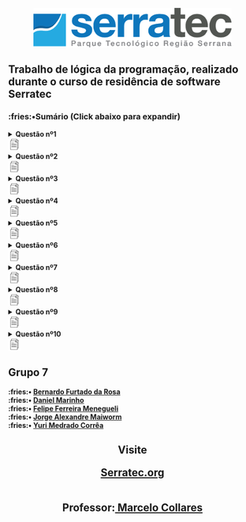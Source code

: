 <!-- <h1 align="center">Trabalho de lógica de programação</h1> -->

<a name="back-to-top">
<p align="center">
  <img height="80px" src="assets/logoSerratec.png" alt="logo serratec"/>
</p>

<h2>
Trabalho de lógica da programação, realizado durante o curso de residência de software Serratec<br>
</h2 >
<!--ts-->
<h3>:fries:•<strong>Sumário</strong> (Click abaixo para expandir)</h3>	
<details>
	<summary> <strong> Questão nº1 </strong> </summary>
Leia dois valores e efetue a divisão do primeiro pelo segundo. O segundo valor não pode ser ZERO
ou negativo, caso isso ocorra você deve informar ao usuário que o segundo número deve ser maior
do que ZERO e solicitar um novo valor. Deverá imprimir o resultado. Ao final deve perguntar se
deseja calcular outra divisão e caso sua resposta seja positiva limpe a tela e solicite novos valores.	
</details>
<a href="https://github.com/YuriMCorrea/LogicaDeProgramacao/blob/main/GRUPO_7__Ex_01.por"><img height="25px" src="assets/file.png" alt="logo file"/></a>


	
<details>
	<summary> <strong> Questão nº2 </strong> </summary>
Programar uma calculadora com as operações: soma, subtração, multiplicação e divisão. Deverá ter
um menu com as opções de operação. Após a escolha da operação deverá permitir a inserção de
dois valores e executar a conta. Deverá apresentar o resultado ao usuário e perguntar se ele deseja
fazer novo cálculo ou se deseja encerrar o programa. Deverá permitir voltar ao menu caso a escolha
seja fazer novo cálculo ou sair caso a escolha seja encerrar o programa.
</details> 
	<a href="https://github.com/YuriMCorrea/LogicaDeProgramacao/blob/main/GRUPO_7__Ex_02.por"><img height="25px" src="assets/file.png" alt="logo file"/></a>

<details>
	<summary> <strong>Questão nº3</strong> </summary>
Escreva um programa que leia 10 nomes de alunos e duas notas de avaliações para cada aluno.
Calcule e escreva a média de cada aluno, seguido da informação se foi aprovado ou reprovado.
Considere como média para aprovação 6. Dica: Utilize quantos vetores precisar. Ex. Saída: Fulano
de tal P1= 8.0, P2=6.0, Media=7.0, aprovado!](#instalacao)
</details> 
	<a href="https://github.com/YuriMCorrea/LogicaDeProgramacao/blob/main/GRUPO_7__Ex_03.por"><img height="25px" src="assets/file.png" alt="logo file"/></a>

<details>
	<summary> <strong> Questão nº4</strong> </summary>
Faça um programa que mostre um menu contendo 2 opções: 1. Fibonacci 2. Fatorial. Ao escolher o
numero 1 solicite que o usuário escolha a quantidade de números da série de Fibonacci ele quer
imprimir e execute a função recursivamente. Ao escolher a opção 2 solicite ao usuário que escolha
o número que deseja para o cálculo do Fatorial e execute a função recursivamente..
</details> 
	<a href="https://github.com/YuriMCorrea/LogicaDeProgramacao/blob/main/GRUPO_7__Ex_04.porr"><img height="25px" src="assets/file.png" alt="logo file"/></a>

<details>
	<summary> <strong>Questão nº5 </strong> </summary>
Desenvolva um programa no qual o usuário informa 10 números e programa responde qual é o
menor, o maior e a média dos valores.
</details> 
	<a href="https://github.com/YuriMCorrea/LogicaDeProgramacao/blob/main/GRUPO_7__Ex_05.por"><img height="25px" src="assets/file.png" alt="logo file"/></a>

<details>
	<summary> <strong> Questão nº6</strong> </summary>
Elabore um programa em que o usuário informa dois números (n1 e n2). O primeiro número (n1)
indica o início do laço de repetição e o segundo número (n2) o fim do laço de repetição. O
programa deverá imprimir a soma de todos os números pares no intervalo entre n1 e n2.
</details> 
	<a href="https://github.com/YuriMCorrea/LogicaDeProgramacao/blob/main/GRUPO_7__Ex_06.por"><img height="25px" src="assets/file.png" alt="logo file"/></a>

<details>
	<summary> <strong>Questão nº7 </strong> </summary>
Elabora um programa que solicita ao usuário a quantidade de números primos que ele quer que
seja impresso. Após imprima na tela a quantidade de números primos escolhida. Ex. Entrada 4
Saída 1 2 3 5](#remote-files)
</details> 
	<a href="https://github.com/YuriMCorrea/LogicaDeProgramacao/blob/main/GRUPO_7__Ex_07.por"><img height="25px" src="assets/file.png" alt="logo file"/></a>

<details>
	<summary> <strong> Questão nº8</strong> </summary>
Elabora um programa que peça ao usuário que entre com 10 números. Após solicite que o usuário
escolha se quer que sejam impressos os números em ordem crescente ou decrescente e conforme
a escolha do usuário e faça a impressão da série.](#multiple-files)
</details> 
	<a href="https://github.com/Jrmaiworm/Trabalho_Logica/blob/main/GRUPO_7__Ex_08.por"><img height="25px" src="assets/file.png" alt="logo file"/></a>

<details>
	<summary> <strong> Questão nº9</strong> </summary>
Elabore um programa que calcule uma equação do 2° Grau modelo ax2+bx+c. Solicite a entrada das
variáveis a, b, c e calcule as raízes. Apresente no final do cálculo a equação composta pelas
variáveis lidas e o resultado. Ex. Entrada a=1, b=-5, c=6. Saída 1x
2- 5x – 6 =0 -> X1=3 X2=2
</details> 
	<a href="https://github.com/YuriMCorrea/LogicaDeProgramacao/blob/main/GRUPO_7__Ex_09.por"><img height="25px" src="assets/file.png" alt="logo file"/></a>

<details>
	<summary> <strong> Questão nº10</strong> </summary>
Desenvolva um programa que some duas matrizes modelo Amxn + Amxn = Amxn. Solicite que o
usuário escolha os números de entrada de ambas as matrizes e apresente como resultado as duas
matrizes de entrada e a matriz resultado, pode ser uma em baixo da outra. Identifique cada matriz
ao apresentar o resultado.
</details> 
	<a href="https://github.com/YuriMCorrea/LogicaDeProgramacao/blob/main/GRUPO_7__Ex_10.por"><img height="25px" src="assets/file.png" alt="logo file"/></a>
	
<h2><Strong>Grupo 7</h2>
<p align "center"> 
:fries:• <a href="https://github.com/Befrosa"> Bernardo Furtado da Rosa</a><br>
:fries:• <a href="https://github.com/dlmarinho"> Daniel Marinho</a><br>
:fries:• <a href="https://github.com/FELIPEMENEGUELI"> Felipe Ferreira Menegueli</a><br> 
:fries:• <a href="https://github.com/Jrmaiworm"> Jorge Alexandre Maiworm</a><br>
:fries:• <a href="https://github.com/YuriMCorrea"> Yuri Medrado Corrêa</a><br>
<h2 align="center">
<p align="center">Visite</p>
<a href="http://serratec.org/">Serratec.org</a> <br><br>
	  


<strong>Professor:</strong><a href="https://github.com/mmcollares"> Marcelo Collares</a> 


<!--te-->

